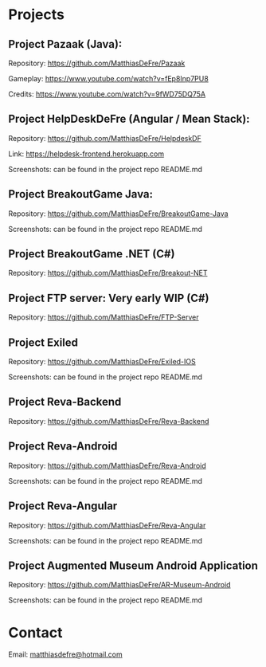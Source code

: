 # Projects


## Project Pazaak (Java):


Repository: https://github.com/MatthiasDeFre/Pazaak

Gameplay: https://www.youtube.com/watch?v=fEp8Inp7PU8

Credits: https://www.youtube.com/watch?v=9fWD75DQ75A


## Project HelpDeskDeFre (Angular / Mean Stack):


Repository: https://github.com/MatthiasDeFre/HelpdeskDF

Link: https://helpdesk-frontend.herokuapp.com

Screenshots: can be found in the project repo README.md


## Project BreakoutGame Java:


Repository: https://github.com/MatthiasDeFre/BreakoutGame-Java

Screenshots: can be found in the project repo README.md


## Project BreakoutGame .NET (C#)


Repository: https://github.com/MatthiasDeFre/Breakout-NET


## Project FTP server: Very early WIP (C#)


Repository: https://github.com/MatthiasDeFre/FTP-Server


## Project Exiled


Repository: https://github.com/MatthiasDeFre/Exiled-IOS

Screenshots: can be found in the project repo README.md


## Project Reva-Backend


Repository: https://github.com/MatthiasDeFre/Reva-Backend


## Project Reva-Android


Repository: https://github.com/MatthiasDeFre/Reva-Android

Screenshots: can be found in the project repo README.md


## Project Reva-Angular


Repository: https://github.com/MatthiasDeFre/Reva-Angular

Screenshots: can be found in the project repo README.md


## Project Augmented Museum Android Application


Repository: https://github.com/MatthiasDeFre/AR-Museum-Android

Screenshots: can be found in the project repo README.md


# Contact

Email: matthiasdefre@hotmail.com
